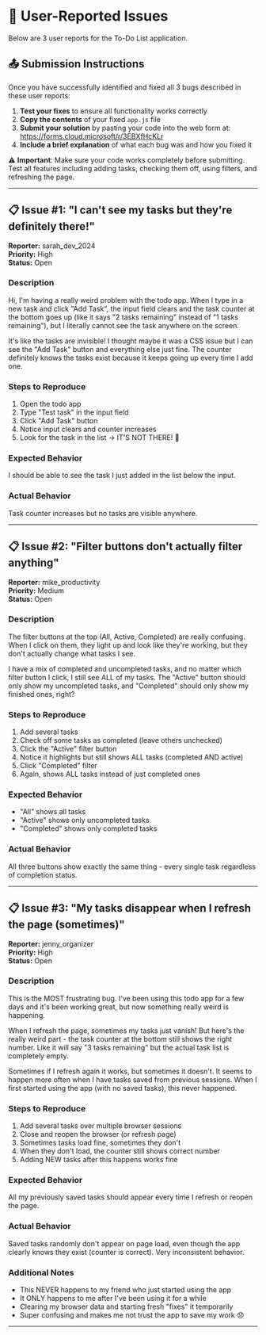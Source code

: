 # 🚨 User-Reported Issues

Below are 3 user reports for the To-Do List application.

## 📤 **Submission Instructions**

Once you have successfully identified and fixed all 3 bugs described in these user reports:

1. **Test your fixes** to ensure all functionality works correctly
2. **Copy the contents** of your fixed `app.js` file
3. **Submit your solution** by pasting your code into the web form at: https://forms.cloud.microsoft/r/3EBXfHcKLr
4. **Include a brief explanation** of what each bug was and how you fixed it

⚠️ **Important**: Make sure your code works completely before submitting. Test all features including adding tasks, checking them off, using filters, and refreshing the page.

---

## 📋 **Issue #1: "I can't see my tasks but they're definitely there!"**

**Reporter:** sarah_dev_2024  
**Priority:** High  
**Status:** Open

### Description
Hi, I'm having a really weird problem with the todo app. When I type in a new task and click "Add Task", the input field clears and the task counter at the bottom goes up (like it says "2 tasks remaining" instead of "1 tasks remaining"), but I literally cannot see the task anywhere on the screen. 

It's like the tasks are invisible! I thought maybe it was a CSS issue but I can see the "Add Task" button and everything else just fine. The counter definitely knows the tasks exist because it keeps going up every time I add one.

### Steps to Reproduce
1. Open the todo app
2. Type "Test task" in the input field
3. Click "Add Task" button
4. Notice input clears and counter increases
5. Look for the task in the list → IT'S NOT THERE! 😤

### Expected Behavior
I should be able to see the task I just added in the list below the input.

### Actual Behavior
Task counter increases but no tasks are visible anywhere.

---

## 📋 **Issue #2: "Filter buttons don't actually filter anything"**

**Reporter:** mike_productivity  
**Priority:** Medium  
**Status:** Open

### Description
The filter buttons at the top (All, Active, Completed) are really confusing. When I click on them, they light up and look like they're working, but they don't actually change what tasks I see.

I have a mix of completed and uncompleted tasks, and no matter which filter button I click, I still see ALL of my tasks. The "Active" button should only show my uncompleted tasks, and "Completed" should only show my finished ones, right?

### Steps to Reproduce
1. Add several tasks 
2. Check off some tasks as completed (leave others unchecked)
3. Click the "Active" filter button
4. Notice it highlights but still shows ALL tasks (completed AND active)
5. Click "Completed" filter 
6. Again, shows ALL tasks instead of just completed ones

### Expected Behavior
- "All" shows all tasks
- "Active" shows only uncompleted tasks  
- "Completed" shows only completed tasks

### Actual Behavior
All three buttons show exactly the same thing - every single task regardless of completion status.

---

## 📋 **Issue #3: "My tasks disappear when I refresh the page (sometimes)"**

**Reporter:** jenny_organizer  
**Priority:** High  
**Status:** Open

### Description
This is the MOST frustrating bug. I've been using this todo app for a few days and it's been working great, but now something really weird is happening.

When I refresh the page, sometimes my tasks just vanish! But here's the really weird part - the task counter at the bottom still shows the right number. Like it will say "3 tasks remaining" but the actual task list is completely empty. 

Sometimes if I refresh again it works, but sometimes it doesn't. It seems to happen more often when I have tasks saved from previous sessions. When I first started using the app (with no saved tasks), this never happened.

### Steps to Reproduce
1. Add several tasks over multiple browser sessions
2. Close and reopen the browser (or refresh page)
3. Sometimes tasks load fine, sometimes they don't
4. When they don't load, the counter still shows correct number
5. Adding NEW tasks after this happens works fine

### Expected Behavior
All my previously saved tasks should appear every time I refresh or reopen the page.

### Actual Behavior
Saved tasks randomly don't appear on page load, even though the app clearly knows they exist (counter is correct). Very inconsistent behavior.

### Additional Notes
- This NEVER happens to my friend who just started using the app
- It ONLY happens to me after I've been using it for a while
- Clearing my browser data and starting fresh "fixes" it temporarily
- Super confusing and makes me not trust the app to save my work 😞

---


